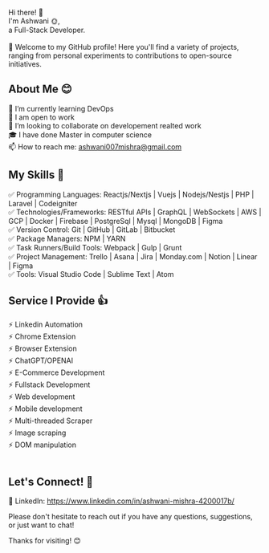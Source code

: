 Hi there! 👋 <br /> I'm Ashwani 🌞, <br /> a Full-Stack Developer.<br />  
🎊 Welcome to my GitHub profile! Here you'll find a variety of projects, ranging from personal experiments to contributions to open-source initiatives. <br />
## About Me 😊

🌱 I’m currently learning DevOps  
💼 I am open to work  
👥 I’m looking to collaborate on developement realted work  
🎓 I have done Master in computer science  
📫 How to reach me: ashwani007mishra@gmail.com  

## My Skills 🦾

✅ Programming Languages: Reactjs/Nextjs | Vuejs | Nodejs/Nestjs | PHP | Laravel | Codeigniter  
✅ Technologies/Frameworks: RESTful APIs | GraphQL | WebSockets | AWS | GCP | Docker | Firebase | PostgreSql | Mysql | MongoDB | Figma  
✅ Version Control: Git | GitHub | GitLab | Bitbucket  
✅ Package Managers: NPM | YARN  
✅ Task Runners/Build Tools: Webpack | Gulp | Grunt  
✅ Project Management: Trello | Asana | Jira | Monday.com | Notion | Linear | Figma  
✅ Tools: Visual Studio Code | Sublime Text | Atom  

## Service I Provide 👍<br />
:zap: Linkedin Automation <br />
:zap: Chrome Extension <br />
:zap: Browser Extension <br />
:zap: ChatGPT/OPENAI <br />
:zap: E-Commerce Development <br />
:zap: Fullstack Development <br />
:zap: Web development <br />
:zap: Mobile development <br />
:zap: Multi-threaded Scraper <br />
:zap: Image scraping <br />
:zap: DOM manipulation<br /><br />

## Let's Connect! 🤝

🔵 LinkedIn: https://www.linkedin.com/in/ashwani-mishra-4200017b/

Please don't hesitate to reach out if you have any questions, suggestions, or just want to chat!

Thanks for visiting! 😊

